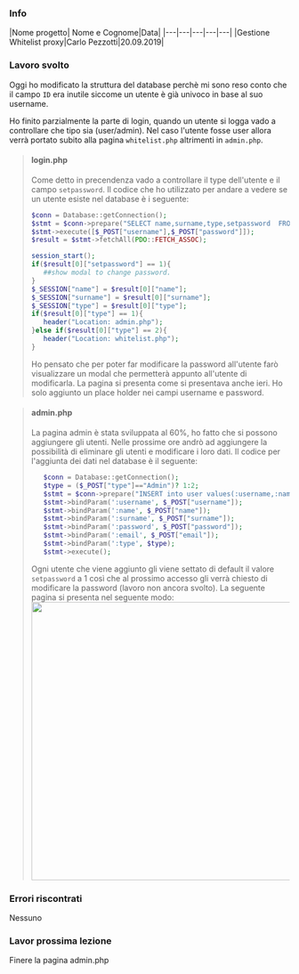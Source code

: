 ### Info
|Nome progetto|   Nome e Cognome|Data|
|---|---|---|---|---|
|Gestione Whitelist proxy|Carlo Pezzotti|20.09.2019|

### <b>Lavoro svolto</b>
Oggi ho modificato la struttura del database perchè mi sono reso conto che il campo `ID` era inutile siccome un utente è già univoco in base al suo username.

Ho finito parzialmente la parte di login, quando un utente si logga vado a controllare che tipo sia (user/admin). Nel caso l'utente fosse user allora verrà portato subito alla pagina `whitelist.php` altrimenti in `admin.php`.

> #### login.php
>Come detto in precendenza vado a controllare il type dell'utente e il campo `setpassword`. Il codice che ho utilizzato per andare a vedere se un utente esiste nel database è i seguente:
>```php
>$conn = Database::getConnection();
>$stmt = $conn->prepare("SELECT name,surname,type,setpassword  FROM user >WHERE username = ? AND password = ?");
>$stmt->execute([$_POST["username"],$_POST["password"]]); 
>$result = $stmt->fetchAll(PDO::FETCH_ASSOC);  
>
>session_start();
>if($result[0]["setpassword"] == 1){
>    ##show modal to change password.
>}
>$_SESSION["name"] = $result[0]["name"];
>$_SESSION["surname"] = $result[0]["surname"];
>$_SESSION["type"] = $result[0]["type"];
>if($result[0]["type"] == 1){
>    header("Location: admin.php");
>}else if($result[0]["type"] == 2){
>    header("Location: whitelist.php");
>}
>```
>Ho pensato che per poter far modificare la password all'utente farò visualizzare un modal che permetterà appunto all'utente di modificarla.
>La pagina si presenta come si presentava anche ieri. Ho solo aggiunto un place holder nei campi username e password.


> #### admin.php
>La pagina admin è stata sviluppata al 60%, ho fatto che si possono aggiungere gli utenti. Nelle prossime ore andrò ad aggiungere la possibilità di eliminare gli utenti e modificare i loro dati.
>Il codice per l'aggiunta dei dati nel database è il seguente:
>```php
>    $conn = Database::getConnection();
>    $type = ($_POST["type"]=="Admin")? 1:2;
>    $stmt = $conn->prepare("INSERT into user values(:username,:name,>:surname,:email,:type,:password,1)");
>    $stmt->bindParam(':username', $_POST["username"]);
>    $stmt->bindParam(':name', $_POST["name"]);
>    $stmt->bindParam(':surname', $_POST["surname"]);
>    $stmt->bindParam(':password', $_POST["password"]);
>    $stmt->bindParam(':email', $_POST["email"]);
>    $stmt->bindParam(':type', $type);
>    $stmt->execute(); 
>```
>Ogni utente che viene aggiunto gli viene settato di default il valore `setpassword` a 1 così che al prossimo accesso gli verrà chiesto di modificare la password (lavoro non ancora svolto). 
>La seguente pagina si presenta nel seguente modo:
><img src="manageUser.png" width="500">




### <b>Errori riscontrati</b>
Nessuno

### <b>Lavor prossima lezione</b>
Finere la pagina admin.php
